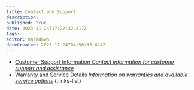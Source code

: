```yaml
---
title: Contact and Support
description: 
published: true
date: 2023-11-24T17:27:32.317Z
tags: 
editor: markdown
dateCreated: 2023-11-24T04:50:36.814Z
---
```


- [Customer Support Information *Contact information for customer support and assistance*](/reference/character/aelorian/ryuuko/manual/ch20/s1)
- [Warranty and Service Details *Information on warranties and available service options*](/reference/character/aelorian/ryuuko/manual/ch20/s2)
{.links-list}